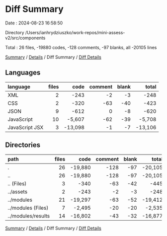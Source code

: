 # Diff Summary

Date : 2024-08-23 16:58:50

Directory /Users/ianhrydziuszko/work-repos/mini-assess-v2/src/components

Total : 26 files,  -19880 codes, -128 comments, -97 blanks, all -20105 lines

[Summary](results.md) / [Details](details.md) / Diff Summary / [Diff Details](diff-details.md)

## Languages
| language | files | code | comment | blank | total |
| :--- | ---: | ---: | ---: | ---: | ---: |
| XML | 2 | -243 | -2 | -3 | -248 |
| CSS | 2 | -320 | -63 | -40 | -423 |
| JSON | 9 | -612 | 0 | -8 | -620 |
| JavaScript | 10 | -5,607 | -62 | -39 | -5,708 |
| JavaScript JSX | 3 | -13,098 | -1 | -7 | -13,106 |

## Directories
| path | files | code | comment | blank | total |
| :--- | ---: | ---: | ---: | ---: | ---: |
| . | 26 | -19,880 | -128 | -97 | -20,105 |
| .. | 26 | -19,880 | -128 | -97 | -20,105 |
| .. (Files) | 3 | -340 | -63 | -42 | -445 |
| ../assets | 2 | -243 | -2 | -3 | -248 |
| ../modules | 21 | -19,297 | -63 | -52 | -19,412 |
| ../modules (Files) | 7 | -2,495 | -20 | -20 | -2,535 |
| ../modules/results | 14 | -16,802 | -43 | -32 | -16,877 |

[Summary](results.md) / [Details](details.md) / Diff Summary / [Diff Details](diff-details.md)